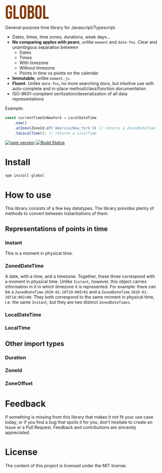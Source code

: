 <img height="50px" src="https://github.com/Artiry/globol/blob/master/logo.png?raw=true">

General-purpose time library for Javascript/Typescript.

* Dates, times, time zones, durations, week days...
* **No comparing apples with pears**, unlike `moment` and `date-fns`. Clear and unambigous separation between
  * Dates
  * Times
  * With timezone
  * Without timezone
  * Points in time vs points on the calendar
* **Immutable**, unlike `moment.js`.
* **Fluent**. Unlike `date-fns`, no more searching docs, but intuitive use with auto-complete and in-place method/class/function documentation
* ISO-8601-compliant serilization/deserialization of all data representations

Example:

```javascript
const currentTimeInNewYork = LocalDateTime
    .now()
    .atZone(ZoneId.of('America/New_York')) // returns a ZonedDateTime
    .toLocalTime(); // returns a LocalTime
```

[![npm version](https://badge.fury.io/js/globol.svg)](https://badge.fury.io/js/globol)
[![Build Status](https://travis-ci.org/Artiry/globol.svg?branch=master)](https://travis-ci.org/github/Artiry/globol)

# Install

```shell
npm install globol
```

# How to use
This library consists of a few key datatypes. The library provides plenty of methods to convert between instantiations of them.

## Representations of points in time
### Instant
This is a moment in physical time.
### ZonedDateTime
A date, with a time, and a timezone. Together, these three correspond with a moment in physical time. Unlike `Instant`, however, this object carries information in it in which timezone it is represented. For example: there can be a `ZonedDateTime` `2020-01-20T19:00Z+01` and a `ZonedDateTime` `2020-01-20T18:00Z+00`. They both correspond to the same moment in physical time, i.e. the same `Instant`, but they are two distinct `ZonedDateTimes`.
### LocalDateTime
### LocalTime

## Other import types
### Duration
### ZoneId
### ZoneOffset

# Feedback

If something is missing from this library that makes it not fit your use case today, or if you find a bug that spoils
it for you, don't hesitate to create an Issue or a Pull Request. Feedback and contributions are sincerely appreciated.


# License

The content of this project is licensed under the MIT license.
